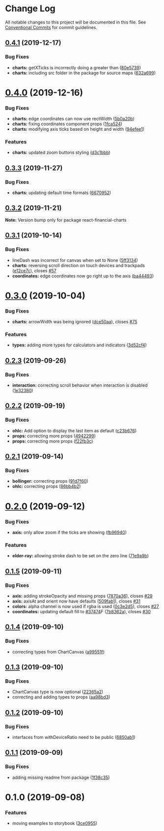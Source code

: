 # Change Log

All notable changes to this project will be documented in this file.
See [Conventional Commits](https://conventionalcommits.org) for commit guidelines.

## [0.4.1](https://github.com/reactivemarkets/react-financial-charts/compare/v0.4.0...v0.4.1) (2019-12-17)


### Bug Fixes

* **charts:** getXTicks is incorrectly doing a greater than ([80e5739](https://github.com/reactivemarkets/react-financial-charts/commit/80e5739f3c3c2aff1bfbe310e3f74c71f50a3058))
* **charts:** including src folder in the package for source maps ([632a699](https://github.com/reactivemarkets/react-financial-charts/commit/632a699e003363df8737a7fa5214707b6a70cc24))





# [0.4.0](https://github.com/reactivemarkets/react-financial-charts/compare/v0.3.3...v0.4.0) (2019-12-16)


### Bug Fixes

* **charts:** edge coordinates can now use rectWidth ([5b0a20b](https://github.com/reactivemarkets/react-financial-charts/commit/5b0a20b6858f2cbbc915c2980275cdb73f568556))
* **charts:** fixing coordinates component props ([1fca524](https://github.com/reactivemarkets/react-financial-charts/commit/1fca5244173bea5438a19eac061df9e0505fe246))
* **charts:** modifying axis ticks based on height and width ([94efee1](https://github.com/reactivemarkets/react-financial-charts/commit/94efee14467d663caf2f04eddeb52e0cae2701d7))


### Features

* **charts:** updated zoom buttons styling ([d3c1bbb](https://github.com/reactivemarkets/react-financial-charts/commit/d3c1bbb9eea624aead45684ca2cbbfca0cccdb5f))





## [0.3.3](https://github.com/reactivemarkets/react-financial-charts/compare/v0.3.2...v0.3.3) (2019-11-27)


### Bug Fixes

* **charts:** updating default time formats ([6670952](https://github.com/reactivemarkets/react-financial-charts/commit/667095253dda726de9de0d93fc71ea830fcecab6))





## [0.3.2](https://github.com/reactivemarkets/react-financial-charts/compare/v0.3.1...v0.3.2) (2019-11-21)

**Note:** Version bump only for package react-financial-charts





## [0.3.1](https://github.com/reactivemarkets/react-financial-charts/compare/v0.3.0...v0.3.1) (2019-10-14)


### Bug Fixes

* lineDash was incorrect for canvas when set to None ([5ff3134](https://github.com/reactivemarkets/react-financial-charts/commit/5ff3134))
* **charts:** reversing scroll direction on touch devices and trackpads ([e12ce7c](https://github.com/reactivemarkets/react-financial-charts/commit/e12ce7c)), closes [#57](https://github.com/reactivemarkets/react-financial-charts/issues/57)
* **coordinates:** edge coordinates now go right up to the axis ([ba44493](https://github.com/reactivemarkets/react-financial-charts/commit/ba44493))





# [0.3.0](https://github.com/reactivemarkets/react-financial-charts/compare/v0.2.3...v0.3.0) (2019-10-04)


### Bug Fixes

* **charts:** arrowWidth was being ignored ([dce50aa](https://github.com/reactivemarkets/react-financial-charts/commit/dce50aa)), closes [#75](https://github.com/reactivemarkets/react-financial-charts/issues/75)


### Features

* **types:** adding more types for calculators and indicators ([3d52cf4](https://github.com/reactivemarkets/react-financial-charts/commit/3d52cf4))





## [0.2.3](https://github.com/reactivemarkets/react-financial-charts/compare/v0.2.2...v0.2.3) (2019-09-26)


### Bug Fixes

* **interaction:** correcting scroll behavior when interaction is disabled ([1e32380](https://github.com/reactivemarkets/react-financial-charts/commit/1e32380))





## [0.2.2](https://github.com/reactivemarkets/react-financial-charts/compare/v0.2.1...v0.2.2) (2019-09-19)


### Bug Fixes

* **ohlc:** Add option to display the last item as default ([c23b676](https://github.com/reactivemarkets/react-financial-charts/commit/c23b676))
* **props:** correcting more props ([4942299](https://github.com/reactivemarkets/react-financial-charts/commit/4942299))
* **props:** correcting more props ([f22fb3c](https://github.com/reactivemarkets/react-financial-charts/commit/f22fb3c))





## [0.2.1](https://github.com/reactivemarkets/react-financial-charts/compare/v0.2.0...v0.2.1) (2019-09-14)


### Bug Fixes

* **bollinger:** correcting props ([91d7f60](https://github.com/reactivemarkets/react-financial-charts/commit/91d7f60))
* **ohlc:** correcting props ([86bb4b2](https://github.com/reactivemarkets/react-financial-charts/commit/86bb4b2))





# [0.2.0](https://github.com/reactivemarkets/react-financial-charts/compare/v0.1.5...v0.2.0) (2019-09-12)


### Bug Fixes

* **axis:** only allow zoom if the ticks are showing ([fb96940](https://github.com/reactivemarkets/react-financial-charts/commit/fb96940))


### Features

* **elder-ray:** allowing stroke dash to be set on the zero line ([71e9a9b](https://github.com/reactivemarkets/react-financial-charts/commit/71e9a9b))





## [0.1.5](https://github.com/reactivemarkets/react-financial-charts/compare/v0.1.4...v0.1.5) (2019-09-11)


### Bug Fixes

* **axis:** adding strokeOpacity and missing props ([7870a36](https://github.com/reactivemarkets/react-financial-charts/commit/7870a36)), closes [#29](https://github.com/reactivemarkets/react-financial-charts/issues/29)
* **axis:** axisAt and orient now have defaults ([509fab1](https://github.com/reactivemarkets/react-financial-charts/commit/509fab1)), closes [#31](https://github.com/reactivemarkets/react-financial-charts/issues/31)
* **colors:** alpha channel is now used if rgba is used ([0c3e2d5](https://github.com/reactivemarkets/react-financial-charts/commit/0c3e2d5)), closes [#27](https://github.com/reactivemarkets/react-financial-charts/issues/27)
* **coordinates:** updating default fill to [#37474](https://github.com/reactivemarkets/react-financial-charts/issues/37474)F ([7b8362a](https://github.com/reactivemarkets/react-financial-charts/commit/7b8362a)), closes [#30](https://github.com/reactivemarkets/react-financial-charts/issues/30)





## [0.1.4](https://github.com/reactivemarkets/react-financial-charts/compare/v0.1.3...v0.1.4) (2019-09-10)


### Bug Fixes

* correcting types from ChartCanvas ([a99551f](https://github.com/reactivemarkets/react-financial-charts/commit/a99551f))





## [0.1.3](https://github.com/reactivemarkets/react-financial-charts/compare/v0.1.2...v0.1.3) (2019-09-10)


### Bug Fixes

* ChartCanvas type is now optional ([22365a2](https://github.com/reactivemarkets/react-financial-charts/commit/22365a2))
* correcting and adding types to props ([aa98bd3](https://github.com/reactivemarkets/react-financial-charts/commit/aa98bd3))





## [0.1.2](https://github.com/reactivemarkets/react-financial-charts/compare/v0.1.1...v0.1.2) (2019-09-10)


### Bug Fixes

* interfaces from withDeviceRatio need to be public ([6850ab1](https://github.com/reactivemarkets/react-financial-charts/commit/6850ab1))





## [0.1.1](https://github.com/reactivemarkets/react-financial-charts/compare/v0.1.0...v0.1.1) (2019-09-09)


### Bug Fixes

* adding missing readme from package ([1f38c35](https://github.com/reactivemarkets/react-financial-charts/commit/1f38c35))





# 0.1.0 (2019-09-08)


### Features

* moving examples to storybook ([3ce0955](https://github.com/reactivemarkets/react-financial-charts/commit/3ce0955))
